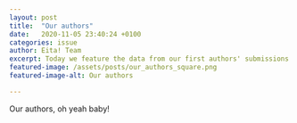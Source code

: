 ```yaml
---
layout: post
title:  "Our authors"
date:   2020-11-05 23:40:24 +0100
categories: issue
author: Eita! Team
excerpt: Today we feature the data from our first authors' submissions. Check out!
featured-image: /assets/posts/our_authors_square.png
featured-image-alt: Our authors

---
```


Our authors, oh yeah baby!
